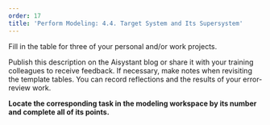 ```yaml
---
order: 17
title: 'Perform Modeling: 4.4. Target System and Its Supersystem'
---
```


Fill in the table for three of your personal and/or work projects.

Publish this description on the Aisystant blog or share it with your training colleagues to receive feedback. If necessary, make notes when revisiting the template tables. You can record reflections and the results of your error-review work.

**Locate the corresponding task in the modeling workspace by its number and complete all of its points.**